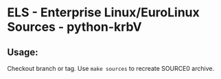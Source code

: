 # ELS - Enterprise Linux/EuroLinux Sources - python-krbV
 
## Usage:
  Checkout branch or tag. Use `make sources` to recreate  SOURCE0 archive.
